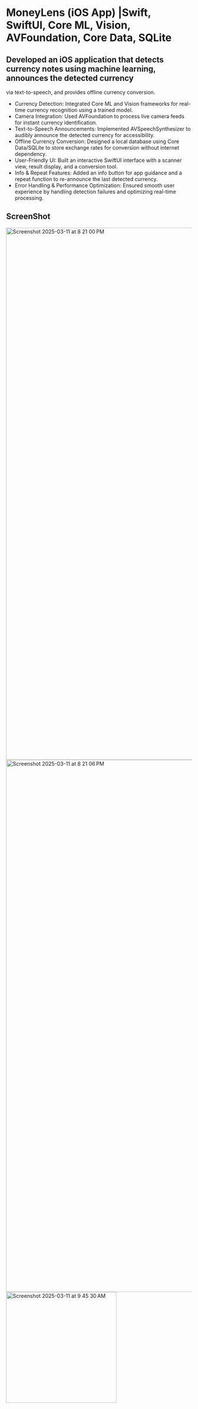 # MoneyLens (iOS App) |Swift, SwiftUI, Core ML, Vision, AVFoundation, Core Data, SQLite
## Developed an iOS application that detects currency notes using machine learning, announces the detected currency
via text-to-speech, and provides offline currency conversion.
- Currency Detection: Integrated Core ML and Vision frameworks for real-time currency recognition using a trained
model.
- Camera Integration: Used AVFoundation to process live camera feeds for instant currency identification.
- Text-to-Speech Announcements: Implemented AVSpeechSynthesizer to audibly announce the detected currency
for accessibility.
- Offline Currency Conversion: Designed a local database using Core Data/SQLite to store exchange rates for
conversion without internet dependency.
- User-Friendly UI: Built an interactive SwiftUI interface with a scanner view, result display, and a conversion tool.
- Info & Repeat Features: Added an info button for app guidance and a repeat function to re-announce the last
detected currency.
- Error Handling & Performance Optimization: Ensured smooth user experience by handling detection failures and
optimizing real-time processing.

## ScreenShot
<img width="1440" alt="Screenshot 2025-03-11 at 8 21 00 PM" src="https://github.com/user-attachments/assets/ef73cf0f-9922-48ab-b709-1696a3d1e261" />

<img width="1440" alt="Screenshot 2025-03-11 at 8 21 06 PM" src="https://github.com/user-attachments/assets/272c296d-a5c8-490a-aef2-9c66152c38c5" />

<img width="300" alt="Screenshot 2025-03-11 at 9 45 30 AM" src="https://github.com/user-attachments/assets/cb2ed904-9207-4fe7-bd16-9f20a55600bb" />
